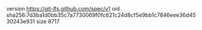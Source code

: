 version https://git-lfs.github.com/spec/v1
oid sha256:7d3ba1d0bb35c7a7730069f0fc621c24d8cf5e9bb1c7846eee36d4530243e931
size 8717

